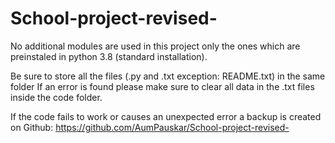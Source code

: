 # School-project-revised-
No additional modules are used in this project only the ones which are preinstaled in python 3.8 (standard installation).

Be sure to store all the files (.py and .txt exception: README.txt) in the same folder
If an error is found please make sure to clear all data in the .txt files inside the code folder.

If the code fails to work or causes an unexpected error a backup is created on Github: https://github.com/AumPauskar/School-project-revised-

